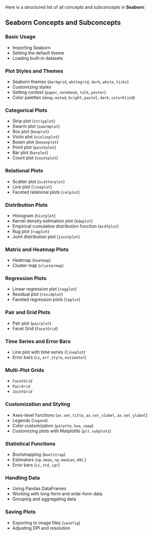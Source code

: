 Here is a structured list of all concepts and subconcepts in **Seaborn**:

## Seaborn Concepts and Subconcepts

### Basic Usage
- Importing Seaborn  
- Setting the default theme  
- Loading built-in datasets  

### Plot Styles and Themes
- Seaborn themes (`darkgrid`, `whitegrid`, `dark`, `white`, `ticks`)  
- Customizing styles  
- Setting context (`paper`, `notebook`, `talk`, `poster`)  
- Color palettes (`deep`, `muted`, `bright`, `pastel`, `dark`, `colorblind`)  

### Categorical Plots
- Strip plot (`stripplot`)  
- Swarm plot (`swarmplot`)  
- Box plot (`boxplot`)  
- Violin plot (`violinplot`)  
- Boxen plot (`boxenplot`)  
- Point plot (`pointplot`)  
- Bar plot (`barplot`)  
- Count plot (`countplot`)  

### Relational Plots
- Scatter plot (`scatterplot`)  
- Line plot (`lineplot`)  
- Faceted relational plots (`relplot`)  

### Distribution Plots
- Histogram (`histplot`)  
- Kernel density estimation plot (`kdeplot`)  
- Empirical cumulative distribution function (`ecdfplot`)  
- Rug plot (`rugplot`)  
- Joint distribution plot (`jointplot`)  

### Matrix and Heatmap Plots
- Heatmap (`heatmap`)  
- Cluster map (`clustermap`)  

### Regression Plots
- Linear regression plot (`regplot`)  
- Residual plot (`residplot`)  
- Faceted regression plots (`lmplot`)  

### Pair and Grid Plots
- Pair plot (`pairplot`)  
- Facet Grid (`FacetGrid`)  

### Time Series and Error Bars
- Line plot with time series (`lineplot`)  
- Error bars (`ci`, `err_style`, `estimator`)  

### Multi-Plot Grids
- `FacetGrid`  
- `PairGrid`  
- `JointGrid`  

### Customization and Styling
- Axes-level functions (`ax.set_title`, `ax.set_xlabel`, `ax.set_ylabel`)  
- Legends (`legend`)  
- Color customization (`palette`, `hue`, `cmap`)  
- Customizing plots with Matplotlib (`plt.subplots`)  

### Statistical Functions
- Bootstrapping (`bootstrap`)  
- Estimators (`np.mean`, `np.median`, etc.)  
- Error bars (`ci`, `std`, `iqr`)  

### Handling Data
- Using Pandas DataFrames  
- Working with long-form and wide-form data  
- Grouping and aggregating data  

### Saving Plots
- Exporting to image files (`savefig`)  
- Adjusting DPI and resolution  
